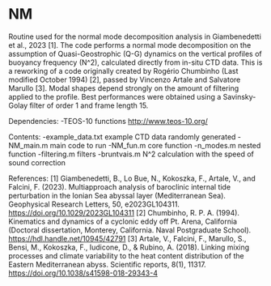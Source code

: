 # NM
Routine used for the normal mode decomposition analysis in Giambenedetti et al., 2023 [1].
The code performs a normal mode decomposition on the assumption of Quasi-Geostrophic (Q-G) dynamics on the vertical profiles of buoyancy frequency (N^2), calculated directly from in-situ CTD data. This is a reworking of a code originally created by Rogério Chumbinho (Last modified October 1994) [2], passed by Vincenzo Artale and Salvatore Marullo [3]. Modal shapes depend strongly on the amount of filtering applied to the profile. Best performances were obtained using a Savinsky-Golay filter of order 1 and frame length 15. 

Dependencies:
-TEOS-10 functions	 http://www.teos-10.org/

Contents:
-example_data.txt	example CTD data randomly generated
-NM_main.m		main code to run
-NM_fun.m		core function
-n_modes.m		nested function 
-filtering.m		filters
-bruntvais.m		N^2 calculation with the speed of sound correction


References:
[1] Giambenedetti, B., Lo Bue, N., Kokoszka, F., Artale, V., and Falcini, F.  (2023). Multiapproach analysis of baroclinic internal tide perturbation  in the Ionian Sea abyssal layer (Mediterranean Sea). Geophysical Research Letters, 50, e2023GL104311. https://doi.org/10.1029/2023GL104311
[2] Chumbinho, R. P. A. (1994). Kinematics and dynamics of a cyclonic eddy off Pt. Arena, California (Doctoral dissertation, Monterey, California. Naval Postgraduate School). https://hdl.handle.net/10945/42791
[3] Artale, V., Falcini, F., Marullo, S., Bensi, M., Kokoszka, F., Iudicone, D., & Rubino, A. (2018). Linking mixing processes and climate variability to the heat content distribution of the Eastern Mediterranean abyss. Scientific reports, 8(1), 11317. https://doi.org/10.1038/s41598-018-29343-4

